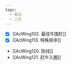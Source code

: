 ```yaml
---
tags:
  - 笔记
  - 二分
---
```

- [x] [[AcWing102. 最佳牛围栏]]
- [x] [[AcWing113. 特殊排序]]
- [[AcWing120. 防线]]
- [[AcWing121. 赶牛入圈]]
